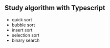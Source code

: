## Study algorithm with Typescript
- quick sort
- bubble sort
- insert sort 
- selection sort
- binary search